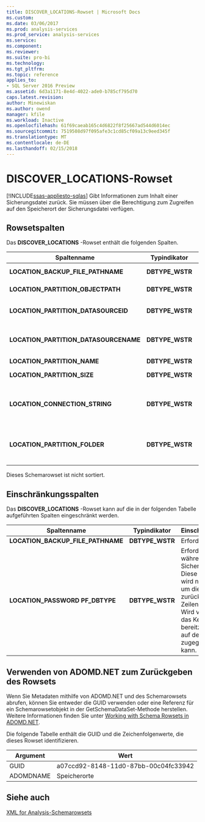```yaml
---
title: DISCOVER_LOCATIONS-Rowset | Microsoft Docs
ms.custom: 
ms.date: 03/06/2017
ms.prod: analysis-services
ms.prod_service: analysis-services
ms.service: 
ms.component: 
ms.reviewer: 
ms.suite: pro-bi
ms.technology: 
ms.tgt_pltfrm: 
ms.topic: reference
applies_to:
- SQL Server 2016 Preview
ms.assetid: 6d3a1171-8e4d-4022-ade0-b785cf795d70
caps.latest.revision: 
author: Minewiskan
ms.author: owend
manager: kfile
ms.workload: Inactive
ms.openlocfilehash: 61f69caeab165c4d6822f8f25667ad544d6014ec
ms.sourcegitcommit: 7519508d97f095afe3c1cd85cf09a13c9eed345f
ms.translationtype: MT
ms.contentlocale: de-DE
ms.lasthandoff: 02/15/2018
---
```

# <a name="discoverlocations-rowset"></a>DISCOVER_LOCATIONS-Rowset
[!INCLUDE[ssas-appliesto-sqlas](../../../includes/ssas-appliesto-sqlas.md)]
Gibt Informationen zum Inhalt einer Sicherungsdatei zurück. Sie müssen über die Berechtigung zum Zugreifen auf den Speicherort der Sicherungsdatei verfügen.  
  
## <a name="rowset-columns"></a>Rowsetspalten  
 Das **DISCOVER_LOCATIONS** -Rowset enthält die folgenden Spalten.  
  
|Spaltenname|Typindikator|Einschränkung|Description|  
|-----------------|--------------------|-----------------|-----------------|  
|**LOCATION_BACKUP_FILE_PATHNAME**|**DBTYPE_WSTR**|Erforderlich, siehe unten.|Der Speicherort der Sicherungsdatei.|  
|**LOCATION_PARTITION_OBJECTPATH**|**DBTYPE_WSTR**||Der Partitionspfad relativ zum Datenordner.|  
|**LOCATION_PARTITION_DATASOURCEID**|**DBTYPE_WSTR**||Die für die Verarbeitung der Partition verwendete Datenquellen-ID.|  
|**LOCATION_PARTITION_DATASOURCENAME**|**DBTYPE_WSTR**||Der Name der für die Verarbeitung verwendeten Datenquelle.|  
|**LOCATION_PARTITION_NAME**|**DBTYPE_WSTR**||Der Name der Partition.|  
|**LOCATION_PARTITION_SIZE**|**DBTYPE_WSTR**||Die ungefähre Größe der Partition.|  
|**LOCATION_CONNECTION_STRING**|**DBTYPE_WSTR**||Die Verbindungszeichenfolge der für die Verarbeitung verwendeten Datenquelle.|  
|**LOCATION_PARTITION_FOLDER**|**DBTYPE_WSTR**||Der ursprüngliche Speicherort dieser Partition, als die Sicherungsdatei erstellt wurde.|  
  
 Dieses Schemarowset ist nicht sortiert.  
  
## <a name="restriction-columns"></a>Einschränkungsspalten  
 Das **DISCOVER_LOCATIONS** -Rowset kann auf die in der folgenden Tabelle aufgeführten Spalten eingeschränkt werden.  
  
|Spaltenname|Typindikator|Einschränkungsstatus|  
|-----------------|--------------------|-----------------------|  
|**LOCATION_BACKUP_FILE_PATHNAME**|**DBTYPE_WSTR**|Erforderlich|  
|**LOCATION_PASSWORD PF_DBTYPE**|**DBTYPE_WSTR**|Erforderlich, falls während der Sicherung angegeben. Diese Einschränkung wird nicht verwendet, um die zurückgegebenen Zeilen einzuschränken. Wird verwendet, um das Kennwort bereitzustellen, damit auf den Speicherort zugegriffen werden kann.|  
  
## <a name="using-adomdnet-to-return-the-rowset"></a>Verwenden von ADOMD.NET zum Zurückgeben des Rowsets  
 Wenn Sie Metadaten mithilfe von ADOMD.NET und des Schemarowsets abrufen, können Sie entweder die GUID verwenden oder eine Referenz für ein Schemarowsetobjekt in der GetSchemaDataSet-Methode herstellen. Weitere Informationen finden Sie unter [Working with Schema Rowsets in ADOMD.NET](../../../analysis-services/multidimensional-models-adomd-net-client/retrieving-metadata-working-with-schema-rowsets.md).  
  
 Die folgende Tabelle enthält die GUID und die Zeichenfolgenwerte, die dieses Rowset identifizieren.  
  
|Argument|Wert|  
|--------------|-----------|  
|GUID|a07ccd92-8148-11d0-87bb-00c04fc33942|  
|ADOMDNAME|Speicherorte|  
  
## <a name="see-also"></a>Siehe auch  
 [XML for Analysis-Schemarowsets](../../../analysis-services/schema-rowsets/xml/xml-for-analysis-schema-rowsets.md)  
  
  
